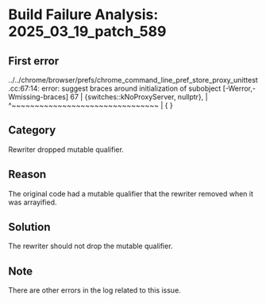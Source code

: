 # Build Failure Analysis: 2025_03_19_patch_589

## First error

../../chrome/browser/prefs/chrome_command_line_pref_store_proxy_unittest.cc:67:14: error: suggest braces around initialization of subobject [-Werror,-Wmissing-braces]
   67 |             {switches::kNoProxyServer, nullptr},
      |              ^~~~~~~~~~~~~~~~~~~~~~~~~~~~~~~~~
      |              {                                }

## Category
Rewriter dropped mutable qualifier.

## Reason
The original code had a mutable qualifier that the rewriter removed when it was arrayified.

## Solution
The rewriter should not drop the mutable qualifier.

## Note
There are other errors in the log related to this issue.